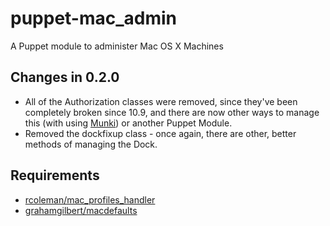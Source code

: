 puppet-mac_admin
================

A Puppet module to administer Mac OS X Machines

## Changes in 0.2.0

* All of the Authorization classes were removed, since they've been completely broken since 10.9, and there are now other ways to manage this (with using [Munki](http://grahamgilbert.com/blog/2013/12/22/managing-the-authorization-database-with-munki/)) or another Puppet Module.
* Removed the dockfixup class - once again, there are other, better methods of managing the Dock.

## Requirements

* [rcoleman/mac_profiles_handler](http://forge.puppetlabs.com/rcoleman/mac_profiles_handler)
* [grahamgilbert/macdefaults](http://forge.puppetlabs.com/grahamgilbert/macdefaults)
